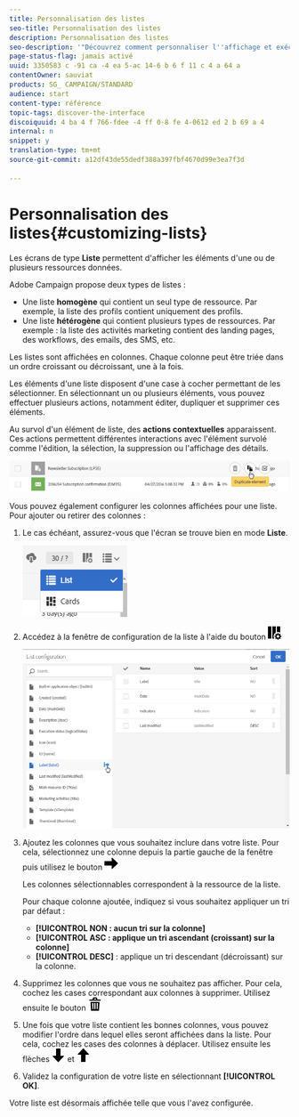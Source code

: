 ```yaml
---
title: Personnalisation des listes
seo-title: Personnalisation des listes
description: Personnalisation des listes
seo-description: '"Découvrez comment personnaliser l''affichage et exécuter des actions sur les écrans de type Liste dans Adobe Campaign Standard : tri, filtrage, suppression ou duplication d''éléments. Les écrans de type Liste affichent les éléments d''une ou plusieurs ressources données."'
page-status-flag: jamais activé
uuid: 3350583 c -91 ca -4 ea 5-ac 14-6 b 6 f 11 c 4 a 64 a
contentOwner: sauviat
products: SG_ CAMPAIGN/STANDARD
audience: start
content-type: référence
topic-tags: discover-the-interface
discoiquuid: 4 ba 4 f 766-fdee -4 ff 0-8 fe 4-0612 ed 2 b 69 a 4
internal: n
snippet: y
translation-type: tm+mt
source-git-commit: a12df43de55dedf388a397fbf4670d99e3ea7f3d

---
```



# Personnalisation des listes{#customizing-lists}

Les écrans de type **Liste** permettent d'afficher les éléments d'une ou de plusieurs ressources données.

Adobe Campaign propose deux types de listes :

* Une liste **homogène** qui contient un seul type de ressource. Par exemple, la liste des profils contient uniquement des profils.
* Une liste **hétérogène** qui contient plusieurs types de ressources. Par exemple : la liste des activités marketing contient des landing pages, des workflows, des emails, des SMS, etc.

Les listes sont affichées en colonnes. Chaque colonne peut être triée dans un ordre croissant ou décroissant, une à la fois.

Les éléments d'une liste disposent d'une case à cocher permettant de les sélectionner. En sélectionnant un ou plusieurs éléments, vous pouvez effectuer plusieurs actions, notamment éditer, dupliquer et supprimer ces éléments.

Au survol d'un élément de liste, des **actions contextuelles** apparaissent. Ces actions permettent différentes interactions avec l'élément survolé comme l'édition, la sélection, la suppression ou l'affichage des détails.

![](assets/overview_list_quickactions.png)

Vous pouvez également configurer les colonnes affichées pour une liste. Pour ajouter ou retirer des colonnes :

1. Le cas échéant, assurez-vous que l'écran se trouve bien en mode **Liste**.

   ![](assets/export_list_mode_switch.png)

1. Accédez à la fenêtre de configuration de la liste à l'aide du bouton ![ de la barre d'actions.](assets/columnsettings.png)

   ![](assets/list_configuration1.png)

1. Ajoutez les colonnes que vous souhaitez inclure dans votre liste. Pour cela, sélectionnez une colonne depuis la partie gauche de la fenêtre puis utilisez le bouton ![ de la barre d'actions pour ajouter une colonne.](assets/arrowright.png)

   Les colonnes sélectionnables correspondent à la ressource de la liste.

   Pour chaque colonne ajoutée, indiquez si vous souhaitez appliquer un tri par défaut :

   * **[!UICONTROL NON : aucun tri sur la colonne]**
   * **[!UICONTROL ASC : applique un tri ascendant (croissant) sur la colonne]**
   * **[!UICONTROL DESC]** : applique un tri descendant (décroissant) sur la colonne.

1. Supprimez les colonnes que vous ne souhaitez pas afficher. Pour cela, cochez les cases correspondant aux colonnes à supprimer. Utilisez ensuite le bouton ![ de la barre d'actions pour valider la suppression.](assets/delete.png)
1. Une fois que votre liste contient les bonnes colonnes, vous pouvez modifier l'ordre dans lequel elles seront affichées dans la liste. Pour cela, cochez les cases des colonnes à déplacer. Utilisez ensuite les flèches ![](assets/arrowdown.png) et ![.](assets/arrowup.png)
1. Validez la configuration de votre liste en sélectionnant **[!UICONTROL OK]**.

Votre liste est désormais affichée telle que vous l'avez configurée.
